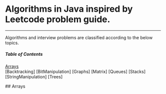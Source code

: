 # Algorithms in Java inspired by Leetcode problem guide.
-----------------------------------------------------------------------

Algorithms and interview problems are classified according to the below topics.


##### Table of Contents  
[Arrays](#headers)  
[Backtracking]
[BitManipulation]
[Graphs]
[Matrix]
[Queues]
[Stacks]
[StringManipulation]
[Trees]  

<a name="Arrays"/>
## Arrays